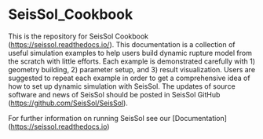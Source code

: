 # SeisSol_Cookbook

This is the repository for SeisSol Cookbook (https://seissol.readthedocs.io/). This documentation is a collection of useful simulation examples to help users build dynamic rupture model from the scratch with little efforts. Each example is demonstrated carefully with 1) geometry building, 2) parameter setup, and 3) result visualization. Users are suggested to repeat each example in order to get a comprehensive idea of how to set up dynamic simulation with SeisSol. The updates of source software and news of SeisSol should be posted in SeisSol GitHub (https://github.com/SeisSol/SeisSol).

For further information on running SeisSol see our [Documentation] (https://seissol.readthedocs.io)
